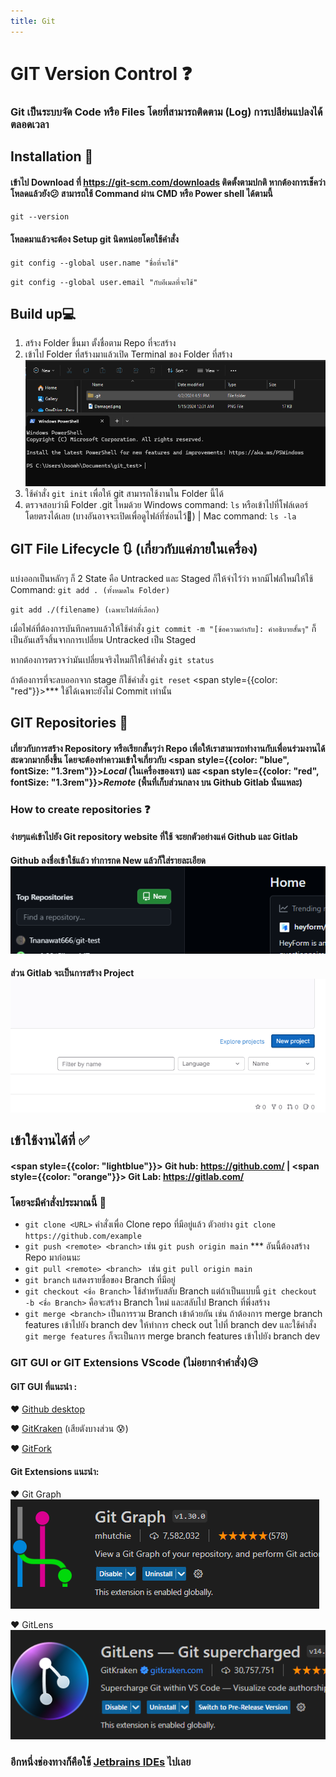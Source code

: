 ```yaml
---
title: Git
---
```


# GIT Version Control ❓

### Git เป็นระบบจัด Code หรือ Files โดยที่สามารถติดตาม (Log) การเปลีย่นแปลงได้ตลอดเวลา

## Installation 🔧

#### เข้าไป Download ที่ https://git-scm.com/downloads ติดตั้งตามปกติ หากต้องการเช็คว่าโหลดแล้วยัง😕 สามารถใช้ Command ผ่าน CMD หรือ Power shell ได้ตามนี้

`git --version`

#### โหลดมาแล้วจะต้อง Setup git นิดหน่อยโดยใช้คำสั่ง

`git config --global user.name "ชื่อที่จะใช้"`

`git config --global user.email "กับอีเมลที่จะใช้"`

## Build up💻

1. สร้าง Folder ขึ้นมา ตั้งชื่อตาม Repo ที่จะสร้าง
2. เข้าไป Folder ที่สร้างมาแล้วเปิด Terminal ของ Folder ที่สร้าง
   ![ภาพตัวอย่าง PowerShell ใน path folder](./images/prompt.png)
3. ใช้คำสั่ง `git init` เพื่อให้ git สามารถใช้งานใน Folder นี้ได้
4. ตรวจสอบว่ามี Folder .git ไหมด้วย Windows command: `ls` หรือเข้าไปที่โฟล์เดอร์โดยตรงได้เลย (บางอันอาจจะเปิดเพื่อดูไฟล์ที่ซ่อนไว้👀) | Mac command: `ls -la`

## GIT File Lifecycle 🔃 (เกี่ยวกับแค่ภายในเครื่อง)

แบ่งออกเป็นหลักๆ ก็ 2 State คือ Untracked และ Staged ก็ให้จำไว้ว่า หากมีไฟล์ใหม่ให้ใช้ Command:
`git add . (ทั้งหมดใน Folder)`

`git add ./(filename) (เฉพาะไฟล์ที่เลือก)`

เมื่อไฟล์ที่ต้องการบันทึกครบแล้วให้ใช้คำสั่ง
`git commit -m "[ข้อความกำกับ]: คำอธิบายสั้นๆ"`
ก็เป็นอันเสร็จสิ้นจากการเปลี่ยน Untracked เป็น Staged

หากต้องการตรวจว่ามันเปลี่ยนจริงไหมก็ให้ใช้คำสั่ง `git status`

ถ้าต้องการที่จะลบออกจาก stage ก็ใช้คำสั่ง `git reset` <span style={{color: "red"}}>\*\*\* ใช้ได้เฉพาะยังไม่ Commit เท่านั้น</span>

## GIT Repositories 🏃

#### เกี่ยวกับการสร้าง Repository หรือเรียกสั้นๆว่า Repo เพื่อให้เราสามารถทำงานกับเพื่อนร่วมงานได้สะดวกมากยิ่งขึ้น โดยจะต้องทำคาวมเข้าใจเกี่ยวกับ <span style={{color: "blue", fontSize: "1.3rem"}}>**_Local_**</span> (ในเครื่องของเรา) และ <span style={{color: "red", fontSize: "1.3rem"}}>**_Remote_**</span> (พื้นที่เก็บส่วนกลาง บน Github Gitlab นั่นแหละ)

### How to create repositories ❓

#### ง่ายๆแค่เข้าไปยัง Git repository website ที่ใช้ จะยกตัวอย่างแค่ Github และ Gitlab

#### Github ลงชื่อเข้าใช้แล้ว ทำการกด New แล้วก็ใส่รายละเอียด ![ตัวอย่างของ Github](images/github_example.png)

#### ส่วน Gitlab จะเป็นการสร้าง Project ![ตัวอย่างของ Gitlab](./images/gitlab_example.png)

## เข้าใช้งานได้ที่ ✅

#### <span style={{color: "lightblue"}}> Git hub: https://github.com/ </span> | <span style={{color: "orange"}}> Git Lab: https://gitlab.com/ </span>

### โดยจะมีคำสั่งประมาณนี้ 📑

- `git clone <URL>` คำสั่งเพื่อ Clone repo ที่มีอยู่แล้ว ตัวอย่าง `git clone https://github.com/example`
- `git push <remote> <branch>` เช่น `git push origin main` \*\*\* อันนี้ต้องสร้าง Repo มาก่อนนะ
- `git pull <remote> <branch> ` เช่น `git pull origin main `
- `git branch` แสดงรายชื่อของ Branch ที่มีอยู่
- `git checkout <ชื่อ Branch>` ใช้สำหรับสลับ Branch แต่ถ้าเป็นแบบนี้ `git checkout -b <ชื่อ Branch>` คือจะสร้าง Branch ใหม่ และสลับไป Branch ที่พึ่งสร้าง
- `git merge <branch>` เป็นการรวม Branch เข้าด้วยกัน เช่น ถ้าต้องการ merge branch features เข้าไปยัง branch dev ให้ทำการ check out ไปที่ branch dev และใช้คำสั่ง `git merge features` ก็จะเป็นการ merge branch features เข้าไปยัง branch dev

### GIT GUI or GIT Extensions VScode (ไม่อยากจำคำสั่ง)😥

#### GIT GUI ที่แนะนำ :

❤️ [Github desktop](https://desktop.github.com/)

❤️ [GitKraken](https://www.gitkraken.com/) (เสียตังบางส่วน 😰)

❤️ [GitFork](https://git-fork.com/)

#### Git Extensions แนะนำ:

❤️ Git Graph ![Git Graph Example](./images/GitGraph.png)

❤️ GitLens![GitLens on vs extension](./images/GitLens.png)

### อีกหนึ่งช่องทางก็คือใช้ [Jetbrains IDEs](https://www.jetbrains.com/) ไปเลย

